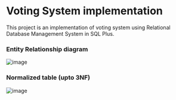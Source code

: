 # Voting System implementation
This project is an implementation of voting system using Relational Database Management System in SQL Plus.

### Entity Relationship diagram
![image](https://github.com/shinieaggarwal72/voting-system-using-SQL-Plus/assets/116883436/fdbbc8f0-739d-4388-be20-7f34142ce6ed)

### Normalized table (upto 3NF)
![image](https://github.com/shinieaggarwal72/voting-system-using-SQL-Plus/assets/116883436/60ae43ae-bd3f-4d7e-bbb5-250e7fd2035c)




